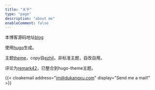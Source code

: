 ```yaml
---
title: "关于"
type: "page"
description: "about me"
enableComment: false
---
```


本博客源码地址[blog](https://github.com/dukangxu/dukangxu.com/tree/master)

使用[hugo](https://github.com/gohugoio/hugo)生成。

主题[theme](https://github.com/dukangxu/dukangxu.com/tree/theme)，copy自[ezhil](https://github.com/vividvilla/ezhil.git)，非标准主题，自改自用。

评论为[remark42](https://github.com/umputun/remark42)，已整合到hugo-theme主题。


{{< cloakemail address="im@dukangxu.com" display="Send me a mail!" >}}
